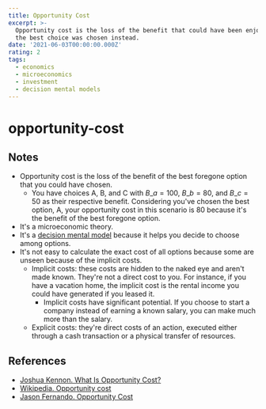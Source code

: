 ```yaml
---
title: Opportunity Cost
excerpt: >-
  Opportunity cost is the loss of the benefit that could have been enjoyed if
  the best choice was chosen instead.
date: '2021-06-03T00:00:00.000Z'
rating: 2
tags:
  - economics
  - microeconomics
  - investment
  - decision mental models
---
```


# opportunity-cost

## Notes

* Opportunity cost is the loss of the benefit of the best foregone option that you could have chosen.
  * You have choices A, B, and C with $B\_a = 100$, $B\_b = 80$, and $B\_c = 50$ as their respective benefit. Considering you've chosen the best option, A, your opportunity cost in this scenario is $80$ because it's the benefit of the best foregone option.
* It's a microeconomic theory.
* It's a [decision mental model](https://github.com/arantespp/arantespp.com/tree/b6972d031c3b14786c74e4cbe8941b4cc5f36c0f/zettelkasten/decision-mental-models/README.md) because it helps you decide to choose among options.
* It's not easy to calculate the exact cost of all options because some are unseen because of the implicit costs.
  * Implicit costs: these costs are hidden to the naked eye and aren't made known. They're not a direct cost to you. For instance, if you have a vacation home, the implicit cost is the rental income you could have generated if you leased it.
    * Implicit costs have significant potential. If you choose to start a company instead of earning a known salary, you can make much more than the salary.
  * Explicit costs: they're direct costs of an action, executed either through a cash transaction or a physical transfer of resources.

## References

* [Joshua Kennon. What Is Opportunity Cost?](https://www.thebalance.com/what-is-opportunity-cost-357200)
* [Wikipedia. Opportunity cost](https://en.wikipedia.org/wiki/Opportunity_cost)
* [Jason Fernando. Opportunity Cost](https://www.investopedia.com/terms/o/opportunitycost.asp)

